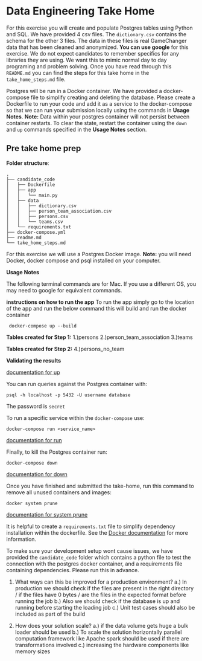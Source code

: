 # Data Engineering Take Home

For this exercise you will create and populate Postgres tables using Python and SQL. We have provided 4 csv files. The `dictionary.csv` contains the schema for the other 3 files. The data in these files is real GameChanger data that has been cleaned and anonymized. **You can use google** for this exercise. We do not expect candidates to remember specifics for any libraries they are using. We want this to mimic normal day to day programing and problem solving. Once you have read through this `README.md` you can find the steps for this take home in the `take_home_steps.md` file.

Postgres will be run in a Docker container. We have provided a docker-compose file to simplify creating and deleting the database. Please create a Dockerfile to run your code and add it as a service to the docker-compose so that we can run your submission locally using the commands in **Usage Notes**.
**Note:** Data within your postgres container will not persist between container restarts. To clear the state, restart the container using the `down` and `up` commands specified in the **Usage Notes** section.

## Pre take home prep

**Folder structure**:

```
.
├── candidate_code
│   ├── Dockerfile
│   ├── app
│   │   └── main.py
│   ├── data
│   │   ├── dictionary.csv
│   │   ├── person_team_association.csv
│   │   ├── persons.csv
│   │   └── teams.csv
│   └── requirements.txt
├── docker-compose.yml
├── readme.md
└── take_home_steps.md

```

For this exercise we will use a Postgres Docker image.
**Note:** you will need Docker, docker compose and psql installed on your computer.

**Usage Notes**

The following terminal commands are for Mac. If you use a different OS, you may need to google for equivalent commands.

**instructions on how to run the app**
To run the app simply go to the location of the app and run the below command this will build and run the docker container
```
 docker-compose up --build 
```

**Tables created for Step 1:**
1.)persons
2.)person_team_association
3.)teams 

**Tables created for Step 2:**
4.)persons_no_team


**Validating the results**

[documentation for up](https://docs.docker.com/engine/reference/commandline/compose_up/)

You can run queries against the Postgres container with:
```
psql -h localhost -p 5432 -U username database
```
The password is `secret`

To run a specific service within the `docker-compose` use:
```
docker-compose run <service_name>
```
[documentation for run](https://docs.docker.com/engine/reference/commandline/compose_run/)

Finally, to kill the Postgres container run:
```
docker-compose down
```
[documentation for down](https://docs.docker.com/engine/reference/commandline/compose_down/)

Once you have finished and submitted the take-home, run this command to remove all unused containers and images:
```
docker system prune
```
[documentation for system prune](https://docs.docker.com/engine/reference/commandline/system_prune/)

It is helpful to create a `requirements.txt` file to simplify dependency installation within the dockerfile. See the [Docker documentation](https://docs.docker.com/language/python/build-images/#create-a-dockerfile-for-python) for more information.

To make sure your development setup wont cause issues, we have provided the `candidate_code` folder which contains a python file to test the connection with the postgres docker container, and a requirements file containing dependencies. Please run this in advance.



1. What ways can this be improved for a production environment?
  a.) In production we should check if the files are present in the right directory / if the files have 0 bytes / are the files in the expected 
  format before running the job 
  b.) Also we should check if the database is up and running before starting the loading job 
  c.) Unit test cases should also be included as part of the build 

2. How does your solution scale?
  a.) if the data volume gets huge a bulk loader should be used 
  b.) To scale the solution horizontally parallel computation framework like Apache spark should be used if there are 
  transformations involved 
  c.) increasing the hardware components like memory sizes 
